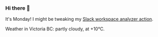### Hi there :wave:

It's Monday! I might be tweaking my [Slack workspace analyzer action](https://github.com/bewuethr/slack-analyzer).

Weather in Victoria BC: partly cloudy, at +10°C.
